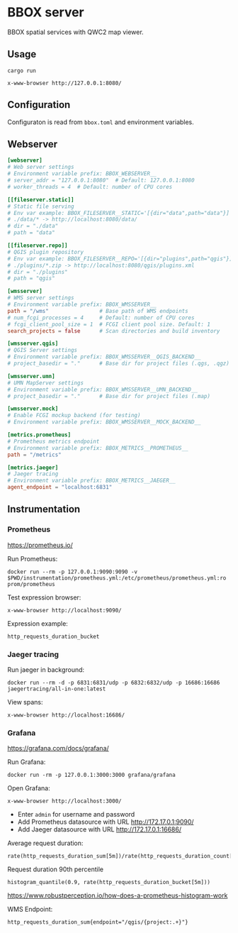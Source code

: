 BBOX server
===========

BBOX spatial services with QWC2 map viewer.


Usage
-----

    cargo run

    x-www-browser http://127.0.0.1:8080/

Configuration
-------------

Configuraton is read from `bbox.toml` and environment variables.

## Webserver

```toml
[webserver]
# Web server settings
# Environment variable prefix: BBOX_WEBSERVER__
# server_addr = "127.0.0.1:8080"  # Default: 127.0.0.1:8080
# worker_threads = 4  # Default: number of CPU cores

[[fileserver.static]] 
# Static file serving
# Env var example: BBOX_FILESERVER__STATIC='[{dir="data",path="data"}]'
# ./data/* -> http://localhost:8080/data/
# dir = "./data"
# path = "data"

[[fileserver.repo]]
# QGIS plugin repository
# Env var example: BBOX_FILESERVER__REPO='[{dir="plugins",path="qgis"}]'
# ./plugins/*.zip -> http://localhost:8080/qgis/plugins.xml
# dir = "./plugins"
# path = "qgis"

[wmsserver]
# WMS server settings
# Environment variable prefix: BBOX_WMSSERVER__
path = "/wms"                # Base path of WMS endpoints
# num_fcgi_processes = 4     # Default: number of CPU cores
# fcgi_client_pool_size = 1  # FCGI client pool size. Default: 1
search_projects = false      # Scan directories and build inventory

[wmsserver.qgis]
# QGIS Server settings
# Environment variable prefix: BBOX_WMSSERVER__QGIS_BACKEND__
# project_basedir = "."      # Base dir for project files (.qgs, .qgz)

[wmsserver.umn]
# UMN MapServer settings
# Environment variable prefix: BBOX_WMSSERVER__UMN_BACKEND__
# project_basedir = "."      # Base dir for project files (.map)

[wmsserver.mock]
# Enable FCGI mockup backend (for testing)
# Environment variable prefix: BBOX_WMSSERVER__MOCK_BACKEND__

[metrics.prometheus]
# Prometheus metrics endpoint
# Environment variable prefix: BBOX_METRICS__PROMETHEUS__
path = "/metrics"

[metrics.jaeger] 
# Jaeger tracing
# Environment variable prefix: BBOX_METRICS__JAEGER__
agent_endpoint = "localhost:6831"
```


Instrumentation
---------------

### Prometheus

https://prometheus.io/

Run Prometheus:

    docker run --rm -p 127.0.0.1:9090:9090 -v $PWD/instrumentation/prometheus.yml:/etc/prometheus/prometheus.yml:ro prom/prometheus

Test expression browser:

    x-www-browser http://localhost:9090/

Expression example:

    http_requests_duration_bucket


### Jaeger tracing

Run jaeger in background:

    docker run --rm -d -p 6831:6831/udp -p 6832:6832/udp -p 16686:16686 jaegertracing/all-in-one:latest

View spans:

    x-www-browser http://localhost:16686/


### Grafana

https://grafana.com/docs/grafana/

Run Grafana:

    docker run -rm -p 127.0.0.1:3000:3000 grafana/grafana

Open Grafana:

    x-www-browser http://localhost:3000/

- Enter `admin` for username and password
- Add Prometheus datasource with URL http://172.17.0.1:9090/
- Add Jaeger datasource with URL http://172.17.0.1:16686/

Average request duration:

    rate(http_requests_duration_sum[5m])/rate(http_requests_duration_count[5m])

Request duration 90th percentile
        
    histogram_quantile(0.9, rate(http_requests_duration_bucket[5m]))

https://www.robustperception.io/how-does-a-prometheus-histogram-work

WMS Endpoint:

    http_requests_duration_sum{endpoint="/qgis/{project:.+}"}
